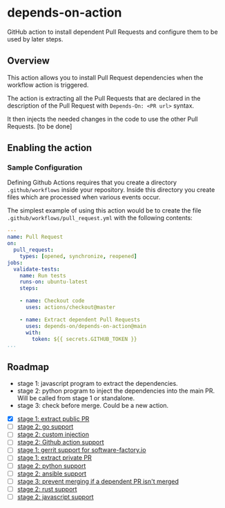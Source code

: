 # depends-on-action

GitHub action to install dependent Pull Requests and configure them to be used
by later steps.

## Overview

This action allows you to install Pull Request dependencies when the workflow
action is triggered.

The action is extracting all the Pull Requests that are declared in
the description of the Pull Request with `Depends-On: <PR url>`
syntax.

It then injects the needed changes in the code to use the other Pull Requests. [to be done]

## Enabling the action

### Sample Configuration

Defining Github Actions requires that you create a directory
`.github/workflows` inside your repository.  Inside this directory you
create files which are processed when various events occur.

The simplest example of using this action would be to create the file
`.github/workflows/pull_request.yml` with the following contents:

```yaml
---
name: Pull Request
on:
  pull_request:
    types: [opened, synchronize, reopened]
jobs:
  validate-tests:
    name: Run tests
    runs-on: ubuntu-latest
    steps:

    - name: Checkout code
      uses: actions/checkout@master

    - name: Extract dependent Pull Requests
      uses: depends-on/depends-on-action@main
      with:
        token: ${{ secrets.GITHUB_TOKEN }}
...
```

## Roadmap

- stage 1: javascript program to extract the dependencies.
- stage 2: python program to inject the dependencies into the main PR. Will be called from stage 1 or standalone.
- stage 3: check before merge. Could be a new action.

- [x] [stage 1: extract public PR](https://github.com/depends-on/depends-on-action/issues/2)
- [ ] [stage 2: go support](https://github.com/depends-on/depends-on-action/issues/3)
- [ ] [stage 2: custom injection](https://github.com/depends-on/depends-on-action/issues/4)
- [ ] [stage 2: Github action support](https://github.com/depends-on/depends-on-action/issues/5)
- [ ] [stage 1: gerrit support for software-factory.io](https://github.com/depends-on/depends-on-action/issues/6)
- [ ] [stage 1: extract private PR](https://github.com/depends-on/depends-on-action/issues/7)
- [ ] [stage 2: python support](https://github.com/depends-on/depends-on-action/issues/8)
- [ ] [stage 2: ansible support](https://github.com/depends-on/depends-on-action/issues/9)
- [ ] [stage 3: prevent merging if a dependent PR isn't merged](https://github.com/depends-on/depends-on-action/issues/10)
- [ ] [stage 2: rust support](https://github.com/depends-on/depends-on-action/issues/11)
- [ ] [stage 2: javascript support](https://github.com/depends-on/depends-on-action/issues/12)
